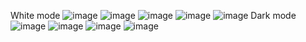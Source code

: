 White mode
![image](https://github.com/user-attachments/assets/025a678d-401f-41d9-8ae2-e45821ae4c5e)
![image](https://github.com/user-attachments/assets/a2196d6d-e3da-4d09-b872-fa0f721c920a)
![image](https://github.com/user-attachments/assets/ebe9e595-7a42-41e6-814f-91b78d3f2c88)
![image](https://github.com/user-attachments/assets/d167de29-bb09-4afd-8009-df5d4183a9b4)
![image](https://github.com/user-attachments/assets/fb89794a-ba15-4f33-b80f-ac0f977ea924)
Dark mode
![image](https://github.com/user-attachments/assets/302760a6-fa23-417e-b901-866e64489023)
![image](https://github.com/user-attachments/assets/dcc49f06-de95-4c83-a4bc-0301339f15fd)
![image](https://github.com/user-attachments/assets/f35439fe-14d9-4724-ab59-6093ec087016)
![image](https://github.com/user-attachments/assets/c6f1290d-2f6a-460c-a1fc-d62b97235bad)
